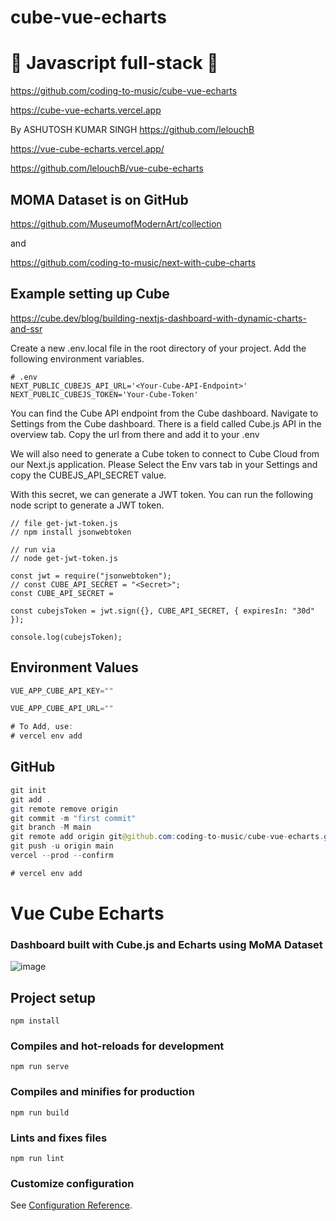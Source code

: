 # cube-vue-echarts

# 🚀 Javascript full-stack 🚀

https://github.com/coding-to-music/cube-vue-echarts

https://cube-vue-echarts.vercel.app

By ASHUTOSH KUMAR SINGH https://github.com/lelouchB

https://vue-cube-echarts.vercel.app/

https://github.com/lelouchB/vue-cube-echarts

## MOMA Dataset is on GitHub

https://github.com/MuseumofModernArt/collection

and

https://github.com/coding-to-music/next-with-cube-charts

## Example setting up Cube

https://cube.dev/blog/building-nextjs-dashboard-with-dynamic-charts-and-ssr

Create a new .env.local file in the root directory of your project. Add the following environment variables.

```
# .env
NEXT_PUBLIC_CUBEJS_API_URL='<Your-Cube-API-Endpoint>'
NEXT_PUBLIC_CUBEJS_TOKEN='Your-Cube-Token'
```

You can find the Cube API endpoint from the Cube dashboard. Navigate to Settings from the Cube dashboard. There is a field called Cube.js API in the overview tab. Copy the url from there and add it to your .env

We will also need to generate a Cube token to connect to Cube Cloud from our Next.js application. Please Select the Env vars tab in your Settings and copy the CUBEJS_API_SECRET value.

With this secret, we can generate a JWT token. You can run the following node script to generate a JWT token.

```
// file get-jwt-token.js
// npm install jsonwebtoken

// run via
// node get-jwt-token.js

const jwt = require("jsonwebtoken");
// const CUBE_API_SECRET = "<Secret>";
const CUBE_API_SECRET =

const cubejsToken = jwt.sign({}, CUBE_API_SECRET, { expiresIn: "30d" });

console.log(cubejsToken);
```

## Environment Values

```java
VUE_APP_CUBE_API_KEY=""

VUE_APP_CUBE_API_URL=""

# To Add, use:
# vercel env add
```

## GitHub

```java
git init
git add .
git remote remove origin
git commit -m "first commit"
git branch -M main
git remote add origin git@github.com:coding-to-music/cube-vue-echarts.git
git push -u origin main
vercel --prod --confirm

# vercel env add
```

# Vue Cube Echarts

### Dashboard built with Cube.js and Echarts using MoMA Dataset

![image](https://user-images.githubusercontent.com/45850882/150286488-860e45c8-0a7a-4079-8a7b-97735e2c80cf.png)

## Project setup

```
npm install
```

### Compiles and hot-reloads for development

```
npm run serve
```

### Compiles and minifies for production

```
npm run build
```

### Lints and fixes files

```
npm run lint
```

### Customize configuration

See [Configuration Reference](https://cli.vuejs.org/config/).
